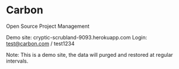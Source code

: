 Carbon
======

Open Source Project Management

Demo site: cryptic-scrubland-9093.herokuapp.com
Login: test@carbon.com / test1234

Note: This is a demo site, the data will purged and restored at regular intervals. 
